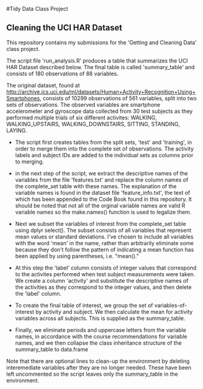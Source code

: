 #Tidy Data Class Project
## Cleaning the UCI HAR Dataset
This repository contains my submissions for the 'Getting and Cleaning Data' class project.

The script file 'run_analysis.R' produces a table that summarizes the UCI HAR Dataset described below. The final table
is called 'summary_table' and consists of 180 observations of 88 variables.

The original dataset, found at <http://archive.ics.uci.edu/ml/datasets/Human+Activity+Recognition+Using+Smartphones>, consists of 10299 observations of 561 variables, split into two sets of observations. The observed variables are smartphone accelerometer and gyroscope data collected from 30 test subjects as they performed multiple trials of six different activites: WALKING, WALKING_UPSTAIRS, WALKING_DOWNSTAIRS, SITTING, STANDING, LAYING.

* The script first creates tables from the split sets, 'test' and 'training', in order to merge them into the complete set of observations. The activity labels and subject IDs are added to the individual sets as columns prior to merging.

* in the next step of the script, we extract the descriptive names of the variables from the file 'features.txt' and replace the column names of the complete_set table with these names. The explanation of the variable names is found in the dataset file 'feature_info.txt', the text of which has been appended to the Code Book found in this repository. It should be noted that not all of the orginal variable names are valid R variable names so the make.names() function is used to legalize them.

* Next we subset the variables of interest from the complete_set table using dplyr select(). The subset consists of all variables that represent mean values or standard deviations. I've chosen to include all variables with the word 'mean' in the name, rather than arbitrarily eliminate some because they don't follow the pattern of indicating a mean function has been applied by using parentheses, i.e. "mean()."

* At this step the 'label' column consists of integer values that correspond to the activites performed when test subject measurements were taken. We create a column 'activity' and substitute the descriptive names of the activities as they correspond to the integer values, and then delete the 'label' column.

* To create the final table of interest, we group the set of variables-of-interest by activity and subject. We then calculate the mean for activity variables across all subjects. This is supplied as the summary_table.

* Finally, we eliminate periods and uppercase letters from the variable names, in accordance with the course recommendations for variable names, and we then collapse the class inheritance structure of the summary_table to data.frame

Note that there are optional lines to clean-up the environment by deleting interemediate variables after they are no longer needed. These have been left uncommented so the script leaves only the summary_table in the environment.

